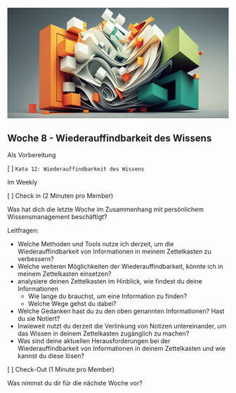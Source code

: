 ![Wiederauffindbarkeit des Wissens](images/woche8.png)

## Woche 8 - Wiederauffindbarkeit des Wissens



Als Vorbereitung

[ ] `Kata 12: Wiederauffindbarkeit des Wissens`

Im Weekly

[ ] Check in (2 Minuten pro Member)

Was hat dich die letzte Woche im Zusammenhang mit persönlichem Wissensmanagement beschäftigt?

Leitfragen:
- Welche Methoden und Tools nutze ich derzeit, um die Wiederauffindbarkeit von Informationen in meinem Zettelkasten zu verbessern?
- Welche weiteren Möglichkeiten der Wiederauffindbarkeit, könnte ich in meinem Zettelkasten einsetzen?
- analysiere deinen Zettelkasten im Hinblick, wie findest du deine Informationen
	- Wie lange du brauchst, um eine Information zu finden?
	- Welche Wege gehst du dabei?
- Welche Gedanken hast du zu den oben genannten Informationen? Hast du sie Notiert?
- Inwieweit nutzt du derzeit die Verlinkung von Notizen untereinander, um das Wissen in deinem Zettelkasten zugänglich zu machen?
- Was sind deine aktuellen Herausforderungen bei der Wiederauffindbarkeit von Informationen in deinem Zettelkasten und wie kannst du diese lösen?

[ ] Check-Out (1 Minute pro Member)

Was nimmst du dir für die nächste Woche vor?

<script src="https://giscus.app/client.js"
        data-repo="cogneon/lernos-zettelkasten"
        data-repo-id="R_kgDOI5YY1w"
        data-category="Announcements"
        data-category-id="DIC_kwDOI5YY184CUTx3"
        data-mapping="pathname"
        data-strict="0"
        data-reactions-enabled="1"
        data-emit-metadata="0"
        data-input-position="bottom"
        data-theme="light"
        data-lang="de"
        crossorigin="anonymous"
        async>
</script>
